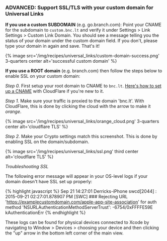 ### ADVANCED: Support SSL/TLS with your custom domain for Universal Links

**If you use a custom SUBDOMAIN** (e.g. go.branch.com): Point your CNAME for the subdomain to `custom.bnc.lt` and verify it under Settings > Link Settings > Custom Link Domain. You should see a message telling you the status of your domain under the custom domain field. If you don't, please type your domain in again and save. That's it!

{% image src='/img/recipes/universal_links/custom-domain-success.png' 3-quarters center alt='successful custom domain' %}

**If you use a ROOT domain** (e.g. branch.com) then follow the steps below to enable SSL on your custom domain:

 _Step 0._ First setup your root domain to CNAME to `bnc.lt`. [Here's how to set up a CNAME](https://support.cloudflare.com/hc/en-us/articles/200169046-How-do-I-add-a-CNAME-record-) with CloudFlare if you're new to it. 

 _Step 1._ Make sure your traffic is proxied to the domain 'bnc.lt'. With CloudFlare, this is done by clicking the cloud with the arrow to make it _orange_.

{% image src='/img/recipes/universal_links/orange_cloud.png' 3-quarters center alt='cloudflare TLS' %}

 _Step 2._ Make your Crypto settings match this screenshot. This is done by enabling SSL on the domain/subdomain.

{% image src='/img/recipes/universal_links/ssl.png' third center alt='cloudflare TLS' %}

 _Troubleshooting SSL_

The following error message will appear in your OS-level logs if your domain doesn't have SSL set up properly:

{% highlight javascript %}
Sep 21 14:27:01 Derricks-iPhone swcd[2044] <Notice>: 2015-09-21 02:27:01.878907 PM [SWC] ### Rejecting URL 'https://examplecustomdomain.com/apple-app-site-association' for auth method 'NSURLAuthenticationMethodServerTrust': -6754/0xFFFFE59E kAuthenticationErr
{% endhighlight %}

These logs can be found for physical devices connected to Xcode by navigating to Window > Devices > choosing your device and then clicking the "up" arrow in the bottom left corner of the main view.
